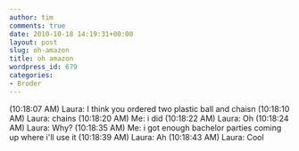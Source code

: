 ```yaml
---
author: tim
comments: true
date: 2010-10-18 14:19:31+00:00
layout: post
slug: oh-amazon
title: oh amazon
wordpress_id: 679
categories:
- Broder
---
```


(10:18:07 AM) Laura: I think you ordered two plastic ball and chaisn
(10:18:10 AM) Laura: chains
(10:18:20 AM) Me: i did
(10:18:22 AM) Laura: Oh
(10:18:24 AM) Laura: Why?
(10:18:35 AM) Me: i got enough bachelor parties coming up where i'll use it
(10:18:39 AM) Laura: Ah
(10:18:43 AM) Laura: Cool
